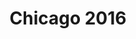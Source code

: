 ---
title: Chicago 2016
showTitle: true
image: /img/photos/birdd.jpg
materials:
description: Some description of the drawing
---